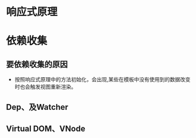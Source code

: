 # 响应式原理
# 依赖收集
## 要依赖收集的原因
* 按照响应式原理中的方法初始化，会出现,某些在模板中没有使用到的数据改变时也会触发视图重新渲染。
## Dep、及Watcher
## Virtual DOM、VNode